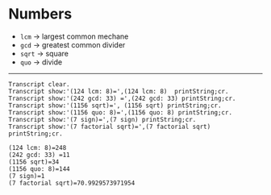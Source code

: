 # Numbers
* `lcm` -> largest common mechane
* `gcd` -> greatest common divider
* `sqrt` -> square
* `quo` -> divide


---
```smalltalk
Transcript clear.
Transcript show:'(124 lcm: 8)=',(124 lcm: 8)  printString;cr.
Transcript show:'(242 gcd: 33) =',(242 gcd: 33) printString;cr.
Transcript show:'(1156 sqrt)=', (1156 sqrt) printString;cr.
Transcript show:'(1156 quo: 8)=',(1156 quo: 8) printString;cr.
Transcript show:'(7 sign)=',(7 sign) printString;cr.
Transcript show:'(7 factorial sqrt)=',(7 factorial sqrt) printString;cr.
```
```console
(124 lcm: 8)=248
(242 gcd: 33) =11
(1156 sqrt)=34
(1156 quo: 8)=144
(7 sign)=1
(7 factorial sqrt)=70.9929573971954
```